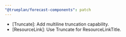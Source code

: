 ```yaml
---
"@trueplan/forecast-components": patch
---
```


- [Truncate]: Add multiline truncation capability.
- [ResourceLink]: Use Truncate for ResourceLinkTitle.
